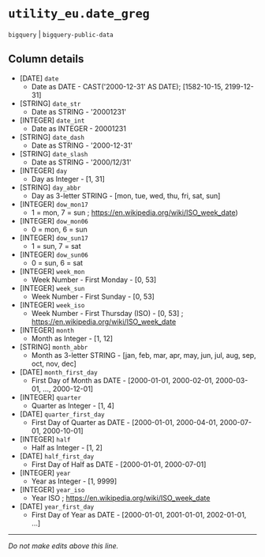 # `utility_eu.date_greg`
`bigquery` | `bigquery-public-data`

## Column details
* [DATE]      `date`
  - Date as DATE - CAST('2000-12-31' AS DATE); [1582-10-15, 2199-12-31]
* [STRING]    `date_str`
  - Date as STRING - '20001231'
* [INTEGER]   `date_int`
  - Date as INTEGER - 20001231
* [STRING]    `date_dash`
  - Date as STRING - '2000-12-31'
* [STRING]    `date_slash`
  - Date as STRING - '2000/12/31'
* [INTEGER]   `day`
  - Day as Integer - [1, 31]
* [STRING]    `day_abbr`
  - Day as 3-letter STRING - [mon, tue, wed, thu, fri, sat, sun]
* [INTEGER]   `dow_mon17`
  - 1 = mon, 7 = sun ; https://en.wikipedia.org/wiki/ISO_week_date)
* [INTEGER]   `dow_mon06`
  - 0 = mon, 6 = sun
* [INTEGER]   `dow_sun17`
  - 1 = sun, 7 = sat
* [INTEGER]   `dow_sun06`
  - 0 = sun, 6 = sat
* [INTEGER]   `week_mon`
  - Week Number - First Monday - [0, 53]
* [INTEGER]   `week_sun`
  - Week Number - First Sunday - [0, 53]
* [INTEGER]   `week_iso`
  - Week Number - First Thursday (ISO) - [0, 53] ; https://en.wikipedia.org/wiki/ISO_week_date
* [INTEGER]   `month`
  - Month as Integer - [1, 12]
* [STRING]    `month_abbr`
  - Month as 3-letter STRING - [jan, feb, mar, apr, may, jun, jul, aug, sep, oct, nov, dec]
* [DATE]      `month_first_day`
  - First Day of Month as DATE - [2000-01-01, 2000-02-01, 2000-03-01, ..., 2000-12-01]
* [INTEGER]   `quarter`
  - Quarter as Integer - [1, 4]
* [DATE]      `quarter_first_day`
  - First Day of Quarter as DATE - [2000-01-01, 2000-04-01, 2000-07-01, 2000-10-01]
* [INTEGER]   `half`
  - Half as Integer - [1, 2]
* [DATE]      `half_first_day`
  - First Day of Half as DATE - [2000-01-01, 2000-07-01]
* [INTEGER]   `year`
  - Year as Integer - [1, 9999]
* [INTEGER]   `year_iso`
  - Year ISO ; https://en.wikipedia.org/wiki/ISO_week_date
* [DATE]      `year_first_day`
  - First Day of Year as DATE - [2000-01-01, 2001-01-01, 2002-01-01, ...]

-------------------------------------------------------------------------------
*Do not make edits above this line.*
